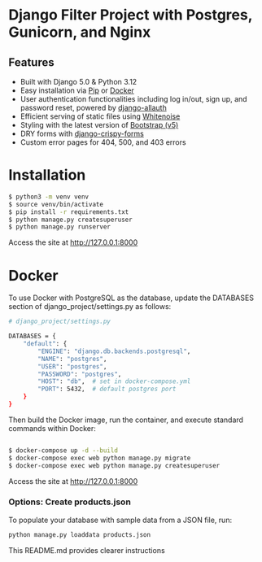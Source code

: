 # Django Filter Project with Postgres, Gunicorn, and Nginx

## Features

- Built with Django 5.0 & Python 3.12
- Easy installation via [Pip](https://pypi.org/project/pip/) or [Docker](https://www.docker.com/)
- User authentication functionalities including log in/out, sign up, and password reset, powered by [django-allauth](https://github.com/pennersr/django-allauth)
- Efficient serving of static files using [Whitenoise](http://whitenoise.evans.io/en/stable/index.html)
- Styling with the latest version of [Bootstrap (v5)](https://getbootstrap.com/)
- DRY forms with [django-crispy-forms](https://github.com/django-crispy-forms/django-crispy-forms)
- Custom error pages for 404, 500, and 403 errors

# Installation

```bash
$ python3 -m venv venv
$ source venv/bin/activate
$ pip install -r requirements.txt
$ python manage.py createsuperuser
$ python manage.py runserver
```

Access the site at http://127.0.0.1:8000

# Docker

To use Docker with PostgreSQL as the database, update the DATABASES section of django_project/settings.py as follows:

```bash
# django_project/settings.py

DATABASES = {
    "default": {
        "ENGINE": "django.db.backends.postgresql",
        "NAME": "postgres",
        "USER": "postgres",
        "PASSWORD": "postgres",
        "HOST": "db",  # set in docker-compose.yml
        "PORT": 5432,  # default postgres port
    }
}

```

Then build the Docker image, run the container, and execute standard commands within Docker:

```bash

$ docker-compose up -d --build
$ docker-compose exec web python manage.py migrate
$ docker-compose exec web python manage.py createsuperuser

```

Access the site at http://127.0.0.1:8000

### Options: Create products.json
To populate your database with sample data from a JSON file, run:

```py
python manage.py loaddata products.json
```

This README.md provides clearer instructions
